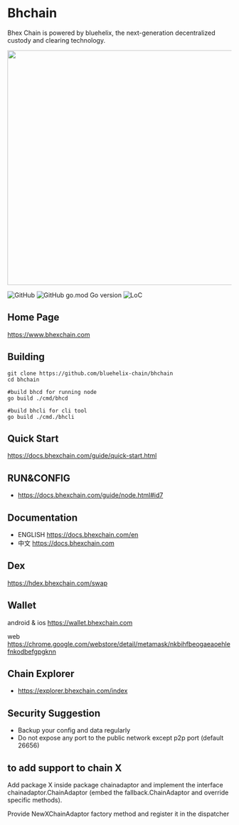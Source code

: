 <div align="">
  <h1> Bhchain </h1>
</div>




Bhex Chain is powered by bluehelix, the next-generation decentralized custody and clearing technology.

<img width="749" height="528" src="https://static.hcdncn.com/hbtcchain/static/img/FM.5af890d6.png"/>

![GitHub](https://img.shields.io/badge/License-Apache2.0-brightgreen)
![GitHub go.mod Go version](https://img.shields.io/github/go-mod/go-version/bluehelix-chain/bhchain)
![LoC](https://tokei.rs/b1/github/bluehelix-chain/bhchain)


## Home Page

https://www.bhexchain.com


## Building

    git clone https://github.com/bluehelix-chain/bhchain
    cd bhchain
    
    #build bhcd for running node
    go build ./cmd/bhcd
    
    #build bhcli for cli tool
    go build ./cmd./bhcli
## Quick Start

https://docs.bhexchain.com/guide/quick-start.html

## RUN&CONFIG
* https://docs.bhexchain.com/guide/node.html#id7

## Documentation

* ENGLISH https://docs.bhexchain.com/en
* 中文 https://docs.bhexchain.com

## Dex
https://hdex.bhexchain.com/swap

## Wallet

android & ios https://wallet.bhexchain.com

web https://chrome.google.com/webstore/detail/metamask/nkbihfbeogaeaoehlefnkodbefgpgknn 

## Chain Explorer
* https://explorer.bhexchain.com/index



## Security Suggestion
* Backup your config and data regularly
* Do not expose any port to the public network except p2p port (default 26656)


## to add support to chain X
Add package X inside package chainadaptor and implement the interface chainadaptor.ChainAdaptor (embed the fallback.ChainAdaptor and override specific methods).

Provide NewXChainAdaptor factory method and register it in the dispatcher
